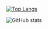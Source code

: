 [![Top Langs](https://github-readme-stats.vercel.app/api/top-langs/?username=LifeAdventurer)](https://github.com/anuraghazra/github-readme-stats)

![GitHub stats](https://github-readme-stats.vercel.app/api?username=LifeAdventurer&show_icons=true&count_private=true)  


<!--
**LifeAdventurer/LifeAdventurer** is a ✨ _special_ ✨ repository because its `README.md` (this file) appears on your GitHub profile.

Here are some ideas to get you started:

- 🔭 I’m currently working on ...
- 🌱 I’m currently learning ...
- 👯 I’m looking to collaborate on ...
- 🤔 I’m looking for help with ...
- 💬 Ask me about ...
- 📫 How to reach me: ...
- 😄 Pronouns: ...
- ⚡ Fun fact: ...
-->
